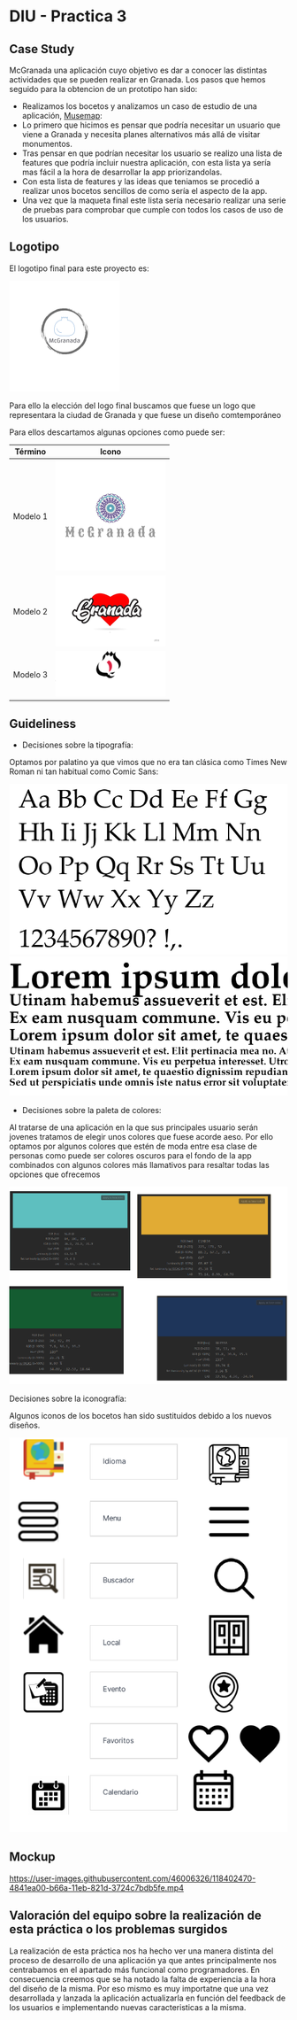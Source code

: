 # DIU - Practica 3

## Case Study

McGranada una aplicación cuyo objetivo es dar a conocer las distintas actividades que se pueden realizar en Granada. Los pasos que hemos seguido para la obtencion de un prototipo han sido:

- Realizamos los bocetos y analizamos un caso de estudio de una aplicación, [Musemap](https://blog.prototypr.io/musemap-street-art-app-ux-case-study-9bec6a99823b):
- Lo primero que hicimos es pensar que podría necesitar un usuario que viene a Granada y necesita planes alternativos más allá de visitar monumentos.
- Tras pensar en que podrían necesitar los usuario se realizo una lista de features que podría incluir nuestra aplicación, con esta lista ya sería mas fácil a la hora de desarrollar la app priorizandolas.
- Con esta lista de features y las ideas que teniamos se procedió a realizar unos bocetos sencillos de como sería el aspecto de la app.
- Una vez que la maqueta final este lista sería necesario realizar una serie de pruebas para comprobar que cumple con todos los casos de uso de los usuarios.

## Logotipo

El logotipo final para este proyecto es:

![Método UX](logos/logo_definitivo.png)

Para ello la elección del logo final buscamos que fuese un logo que representara la ciudad de Granada y que fuese un diseño comtemporáneo

Para ellos descartamos algunas opciones como puede ser:

| Término  | Icono                         |
| -------- | ----------------------------- |
| Modelo 1 | ![Método UX](logos/logo1.png) |
| Modelo 2 | ![Método UX](logos/logo2.png) |
| Modelo 3 | ![Método UX](logos/logo3.png) |

## Guideliness

- Decisiones sobre la tipografía:

Optamos por palatino ya que vimos que no era tan clásica como Times New Roman ni tan habitual como Comic Sans:

![Método UX](img/palatino.png)
![Método UX](img/palatino_bold.png)

- Decisiones sobre la paleta de colores:

Al tratarse de una aplicación en la que sus principales usuario serán jovenes tratamos de elegir unos colores que fuese acorde aeso. Por ello optamos por algunos colores que estén de moda entre esa clase de personas como puede ser colores oscuros para el fondo de la app combinados con algunos colores más llamativos para resaltar todas las opciones que ofrecemos

![Método UX](img/paleta_colores.png)

Decisiones sobre la iconografía:

Algunos iconos de los bocetos han sido sustituidos debido a los nuevos diseños.

![Método UX](img/cambio_iconos.png)

## Mockup


https://user-images.githubusercontent.com/46006326/118402470-4841ea00-b66a-11eb-821d-3724c7bdb5fe.mp4


## Valoración del equipo sobre la realización de esta práctica o los problemas surgidos

La realización de esta práctica nos ha hecho ver una manera distinta del proceso de desarrollo de una aplicación ya que antes principalmente nos centrabamos en el apartado más funcional como programadores. En consecuencia creemos que se ha notado la falta de experiencia a la hora del diseño de la misma. Por eso mismo es muy importatne que una vez desarrollada y lanzada la aplicación actualizarla en función del feedback de los usuarios e implementando nuevas caracteristicas a la misma.
